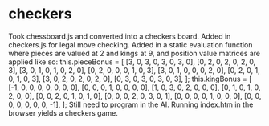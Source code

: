 # checkers
Took chessboard.js and converted into a checkers board.  Added in checkers.js for legal move checking.
Added in a static evaluation function where pieces are valued at 2 and kings at 9, 
and position value matrices are applied like so:
  this.pieceBonus = [
    [3, 0, 3, 0, 3, 0, 3, 0],
    [0, 2, 0, 2, 0, 2, 0, 3],
    [3, 0, 1, 0, 1, 0, 2, 0],
    [0, 2, 0, 0, 0, 1, 0, 3],
    [3, 0, 1, 0, 0, 0, 2, 0],
    [0, 2, 0, 1, 0, 1, 0, 3],
    [3, 0, 2, 0, 2, 0, 2, 0],
    [0, 3, 0, 3, 0, 3, 0, 3],
  ];
  this.kingBonus = [
    [-1, 0, 0, 0, 0, 0, 0, 0],
    [0, 0, 0, 1, 0, 0, 0, 0],
    [1, 0, 3, 0, 2, 0, 0, 0],
    [0, 1, 0, 1, 0, 2, 0, 0],
    [0, 0, 2, 0, 1, 0, 1, 0],
    [0, 0, 0, 2, 0, 3, 0, 1],
    [0, 0, 0, 0, 1, 0, 0, 0],
    [0, 0, 0, 0, 0, 0, 0, -1],
  ];
Still need to program in the AI. Running index.htm in the browser yields a checkers game.
